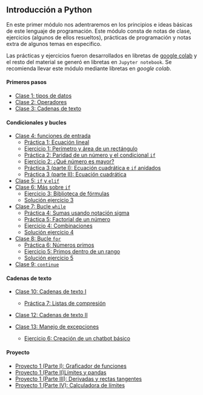 ## Introducción a Python

En este primer módulo nos adentraremos en los principios e ideas básicas de este lenguaje de programación. Este módulo consta de notas de clase, ejercicios (algunos de ellos resueltos),
prácticas de programación y notas extra de algunos temas en especifico.

Las prácticas y ejercicios fueron desarrollados en libretas de [google colab](https://colab.research.google.com/) y el resto del material se generó en libretas
en ``Jupyter notebook``. Se recomienda llevar este módulo mediante libretas en _google colab_.


#### Primeros pasos

* [Clase 1: tipos de datos](Curso_basico/Clase1_tipos_de_datos.html)
* [Clase 2: Operadores](Curso_basico/Clase2_operadores.html)
* [Clase 3: Cadenas de texto](Curso_basico/Clase3_cadenas_texto.html)

#### Condicionales y bucles

* [Clase 4: funciones de entrada](Curso_basico/Clase4_funciones_entrada.html)
    * [Práctica 1: Ecuación lineal](https://colab.research.google.com/drive/1p4TyjHLJayWpDMMY7CjPdAHwGw_rTwUL?usp=sharing)
    * [Ejercicio 1: Perímetro y área de un rectángulo](https://colab.research.google.com/drive/1YOqdFvlaADpNY0l7OqkfxiLMR0Hyp5QJ?usp=sharing)
    * [Práctica 2: Paridad de un número y el condicional	 ``if`` ](https://colab.research.google.com/drive/13LpmxE0gU-aVRudE_cWPIMNmWaZ2w3dT?usp=sharing)
    * [Ejercicio 2: ¿Qué número es mayor?](https://colab.research.google.com/drive/1_bCrcxbEWFhyZ0KG8-pPZTVmxqgfMIu-?usp=sharing)
    * [Práctica 3 (parte I): Ecuación cuadrática e ``if`` anidados](https://colab.research.google.com/drive/1YkH6ZntTXJfq6MZ9twNoJwEU0qxZKe4r?usp=sharing)
    * [Práctica 3 (parte II): Ecuación cuadrática](https://colab.research.google.com/drive/19OOSB8rEQdjVg-RDfeqBKa_lBrZ4uEbV?usp=sharing)
* [Clase 5: ``if`` y ``elif``](Curso_basico/Clase5_if_elif.html)
* [Clase 6: Más sobre ``if``](Curso_basico/Clase6_mas_if.html)
    * [Ejercicio 3: Biblioteca de fórmulas](https://colab.research.google.com/drive/1ltlWw_wv07gg8rPdEnLYBEIRAg6uKmnl?usp=sharing)
    * [Solución ejercicio 3](Curso_basico/Solución_ej3.html)
* [Clase 7: Bucle ``while``](Curso_basico/Clase7_while.html)
    * [Práctica 4: Sumas usando notación sigma](https://colab.research.google.com/drive/18gWRPGaxKdQx_Yqop2dHMQ2fojKo84Ef?usp=sharing)
    * [Práctica 5: Factorial de un número](https://colab.research.google.com/drive/1gTwau-nIWLb2yyERzlxg43hv_zEcK2on?usp=sharing)
    * [Ejercicio 4: Combinaciones](https://colab.research.google.com/drive/1g2wjiNJcftV5NpGHoIKovzCS-Hz5OLv3?usp=sharing)
    * [Solución ejercicio 4](Curso_basico/Solución_ej4.html)
* [Clase 8: Bucle ``for``](Curso_basico/Clase8_for.html)
    * [Práctica 6: Números primos](https://colab.research.google.com/drive/1GKxj1Zc2F7QLFqNs2ejaYQ_bwKyXE8FN?usp=sharing)
    * [Ejercicio 5: Primos dentro de un rango](https://colab.research.google.com/drive/1sgGl1vvaGHnjdcJ3cYpmokhqXvw36tqu?usp=sharing)
    * [Solución ejercicio 5](Curso_basico/Solución_ej5.html)
* [Clase 9: ``continue``](Curso_basico/Clase9_continue.html)

#### Cadenas de texto

* [Clase 10: Cadenas de texto I](Curso_basico/Clase10_strings.html)
    * [Práctica 7: Listas de compresión](https://colab.research.google.com/drive/1odjv5iekjUcUs8xMc6ye3nf8QjPpdXsa?usp=sharing)

* [Clase 12: Cadenas de texto II](Curso_basico/Clase12_cadenas_2.html)
* [Clase 13: Manejo de excepciones](Curso_basico/Clase13_excepciones.html)
    * [Ejercicio 6: Creación de un chatbot básico](https://colab.research.google.com/drive/1v95LshmllPxsg2jquLk8NmxD3yloa1YT?usp=sharing)

#### Proyecto
* [Proyecto 1 (Parte I): Graficador de funciones](Curso_basico/Parte_I.html)
* [Proyecto 1 (Parte II)Límites y pandas](Curso_basico/Parte_II.html)
* [Proyecto 1 (Parte III): Derivadas y rectas tangentes](Curso_basico/Parte_III.html)
* [Proyecto 1 (Parte IV): Calculadora de límites](Curso_basico/Parte_IV.html)




